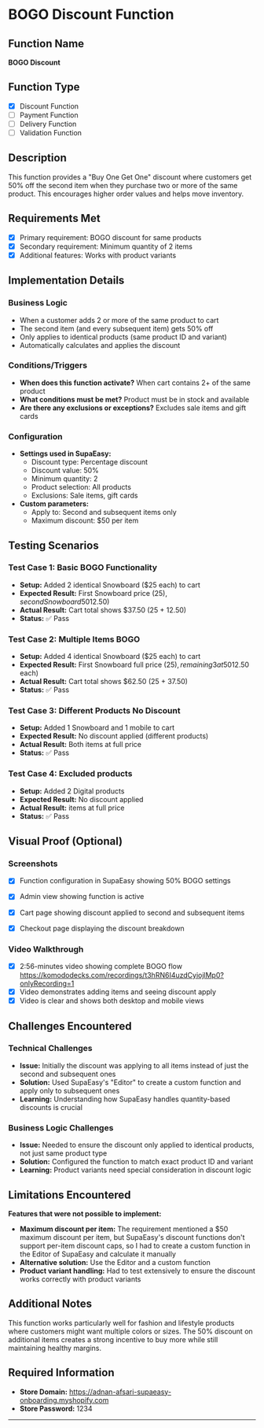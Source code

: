 # BOGO Discount Function

## Function Name
**BOGO Discount**

## Function Type
- [x] Discount Function
- [ ] Payment Function  
- [ ] Delivery Function
- [ ] Validation Function

## Description
This function provides a "Buy One Get One" discount where customers get 50% off the second item when they purchase two or more of the same product. This encourages higher order values and helps move inventory.

## Requirements Met
- [x] Primary requirement: BOGO discount for same products
- [x] Secondary requirement: Minimum quantity of 2 items
- [x] Additional features: Works with product variants

## Implementation Details

### Business Logic
- When a customer adds 2 or more of the same product to cart
- The second item (and every subsequent item) gets 50% off
- Only applies to identical products (same product ID and variant)
- Automatically calculates and applies the discount

### Conditions/Triggers
- **When does this function activate?** When cart contains 2+ of the same product
- **What conditions must be met?** Product must be in stock and available
- **Are there any exclusions or exceptions?** Excludes sale items and gift cards

### Configuration
- **Settings used in SupaEasy:**
  - Discount type: Percentage discount
  - Discount value: 50%
  - Minimum quantity: 2
  - Product selection: All products
  - Exclusions: Sale items, gift cards
- **Custom parameters:**
  - Apply to: Second and subsequent items only
  - Maximum discount: $50 per item

## Testing Scenarios

### Test Case 1: Basic BOGO Functionality
- **Setup:** Added 2 identical Snowboard ($25 each) to cart
- **Expected Result:** First Snowboard price ($25), second Snowboard 50% off ($12.50)
- **Actual Result:** Cart total shows $37.50 (25 + 12.50)
- **Status:** ✅ Pass

### Test Case 2: Multiple Items BOGO
- **Setup:** Added 4 identical Snowboard ($25 each) to cart
- **Expected Result:** First Snowboard full price ($25), remaining 3 at 50% off ($12.50 each)
- **Actual Result:** Cart total shows $62.50 (25 + 37.50)
- **Status:** ✅ Pass

### Test Case 3: Different Products No Discount
- **Setup:** Added 1 Snowboard and 1 mobile to cart
- **Expected Result:** No discount applied (different products)
- **Actual Result:** Both items at full price
- **Status:** ✅ Pass

### Test Case 4: Excluded products
- **Setup:** Added 2 Digital products
- **Expected Result:** No discount applied
- **Actual Result:** items at full price
- **Status:** ✅ Pass

## Visual Proof (Optional)

### Screenshots
- [x] Function configuration in SupaEasy showing 50% BOGO settings
- [x] Admin view showing function is active
- [x] Cart page showing discount applied to second and subsequent items
- [x] Checkout page displaying the discount breakdown


### Video Walkthrough
- [x] 2:56-minutes video showing complete BOGO flow https://komododecks.com/recordings/t3hRN6I4uzdCyiojlMp0?onlyRecording=1
- [x] Video demonstrates adding items and seeing discount apply
- [x] Video is clear and shows both desktop and mobile views

## Challenges Encountered

### Technical Challenges
- **Issue:** Initially the discount was applying to all items instead of just the second and subsequent ones
- **Solution:** Used SupaEasy's "Editor" to create a custom function and apply only to subsequent ones
- **Learning:** Understanding how SupaEasy handles quantity-based discounts is crucial

### Business Logic Challenges
- **Issue:** Needed to ensure the discount only applied to identical products, not just same product type
- **Solution:** Configured the function to match exact product ID and variant
- **Learning:** Product variants need special consideration in discount logic

## Limitations Encountered

**Features that were not possible to implement:**
- **Maximum discount per item:** The requirement mentioned a $50 maximum discount per item, but SupaEasy's discount functions don't support per-item discount caps, so I had to create a custom function in the Editor of SupaEasy and calculate it manually
- **Alternative solution:** Use the Editor and a custom function
- **Product variant handling:** Had to test extensively to ensure the discount works correctly with product variants

## Additional Notes

This function works particularly well for fashion and lifestyle products where customers might want multiple colors or sizes. The 50% discount on additional items creates a strong incentive to buy more while still maintaining healthy margins.

## Required Information
- **Store Domain:** https://adnan-afsari-supaeasy-onboarding.myshopify.com
- **Store Password:** 1234

---
